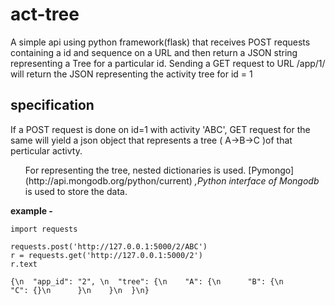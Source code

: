 
act-tree
========


A simple api using python framework(flask) that receives POST requests containing a id and sequence on a URL and then return a JSON string representing a Tree for a particular id. Sending a GET request to URL /app/1/ will return the JSON representing the activity tree for id = 1

specification
--------------

If a POST request is done on id=1 with activity 'ABC', GET request for the same will yield a json object that represents a tree ( A->B->C )of that perticular activty.

<ol>For representing the tree, nested dictionaries is used.
[Pymongo](http://api.mongodb.org/python/current) <i>,Python interface of Mongodb</i> is used to store the data.  </ol>

<b>example - </b> 


	import requests

	requests.post('http://127.0.0.1:5000/2/ABC')
	r = requests.get('http://127.0.0.1:5000/2') 
	r.text

	{\n  "app_id": "2", \n  "tree": {\n    "A": {\n      "B": {\n        "C": {}\n      }\n    }\n  }\n}



